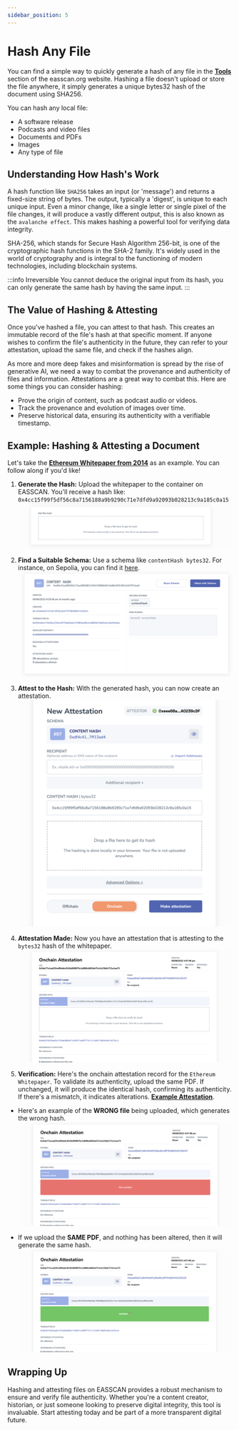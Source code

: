 ```yaml
---
sidebar_position: 5
---
```


# Hash Any File
You can find a simple way to quickly generate a hash of any file in the [**Tools**](hhttps://sepolia.easscan.org/tools) section of the easscan.org website. Hashing a file doesn't upload or store the file anywhere, it simply generates a unique bytes32 hash of the document using SHA256. 

You can hash any local file:
- A software release
- Podcasts and video files
- Documents and PDFs
- Images
- Any type of file

## Understanding How Hash's Work
A hash function like `SHA256` takes an input (or 'message') and returns a fixed-size string of bytes. The output, typically a 'digest', is unique to each unique input. Even a minor change, like a single letter or single pixel of the file changes, it will produce a vastly different output, this is also known as the `avalanche effect`. This makes hashing a powerful tool for verifying data integrity. 

SHA-256, which stands for Secure Hash Algorithm 256-bit, is one of the cryptographic hash functions in the SHA-2 family. It's widely used in the world of cryptography and is integral to the functioning of modern technologies, including blockchain systems.

:::info Irreversible
You cannot deduce the original input from its hash, you can only generate the same hash by having the same input.
:::

## The Value of Hashing & Attesting
Once you've hashed a file, you can attest to that hash. This creates an immutable record of the file's hash at that specific moment. If anyone wishes to confirm the file's authenticity in the future, they can refer to your attestation, upload the same file, and check if the hashes align.

As more and more deep fakes and misinformation is spread by the rise of generative AI, we need a way to combat the provenance and authenticity of files and information. Attestations are a great way to combat this. Here are some things you can consider hashing:
- Prove the origin of content, such as podcast audio or videos.
- Track the provenance and evolution of images over time.
- Preserve historical data, ensuring its authenticity with a verifiable timestamp.

## Example: Hashing & Attesting a Document 
Let's take the [**Ethereum Whitepaper from 2014**](https://ethereum.org/669c9e2e2027310b6b3cdce6e1c52962/Ethereum_Whitepaper_-_Buterin_2014.pdf) as an example. You can follow along if you'd like!

1. **Generate the Hash:** Upload the whitepaper to the container on EASSCAN. You'll receive a hash like:
`0x4cc15f99f5df56c8a7156188a9b9290c71e7dfd9a92093b028213c9a185c0a15`
![Uploadfile](./img/get-a-hash.png)

2. **Find a Suitable Schema:** Use a schema like `contentHash bytes32`. For instance, on Sepolia, you can find it [here](https://sepolia.easscan.org/schema/view/0xdf4c41ea0f6263c72aa385580124f41f2898d3613e86c50519fc3cfd7ff13ad4).
![ContentHash Schema](./img/content-hash-schema.png)

3. **Attest to the Hash:** With the generated hash, you can now create an attestation.
![Content Hash Attestation](./img/make-hash-attestation.png)

4. **Attestation Made:** Now you have an attestation that is attesting to the `bytes32` hash of the whitepaper.
![Content Hash Attestation](./img/hash-attestation.png)

5. **Verification:** Here's the onchain attestation record for the `Ethereum Whitepaper`. To validate its authenticity, upload the same PDF. If unchanged, it will produce the identical hash, confirming its authenticity. If there's a mismatch, it indicates alterations.
[**Example Attestation**](https://sepolia.easscan.org/attestation/view/0xb2fd51f0b6f71baa4fbca4f6761e5e8125fd48984de793b684192ccb20c7e09e).

- Here's an example of the **WRONG file** being uploaded, which generates the wrong hash.
![Not Verified](./img/not-verified-hash.png)

- If we upload the **SAME PDF**, and nothing has been altered, then it will generate the same hash.
![Verified](./img/verified-hash.png)

## Wrapping Up
Hashing and attesting files on EASSCAN provides a robust mechanism to ensure and verify file authenticity. Whether you're a content creator, historian, or just someone looking to preserve digital integrity, this tool is invaluable. Start attesting today and be part of a more transparent digital future.
